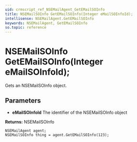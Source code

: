 ```yaml
---
uid: crmscript_ref_NSEMailAgent_GetEMailSOInfo
title: NSEMailSOInfo GetEMailSOInfo(Integer eMailSOInfoId);
intellisense: NSEMailAgent.GetEMailSOInfo
keywords: NSEMailAgent, GetEMailSOInfo
so.topic: reference
---
```


# NSEMailSOInfo GetEMailSOInfo(Integer eMailSOInfoId);

Gets an NSEMailSOInfo object.

## Parameters

* **eMailSOInfoId** The identifier of the NSEMailSOInfo object

**Returns:** NSEMailSOInfo

```crmscript
NSEMailAgent agent;
NSEMailSOInfo thing = agent.GetEMailSOInfo(123);
```

